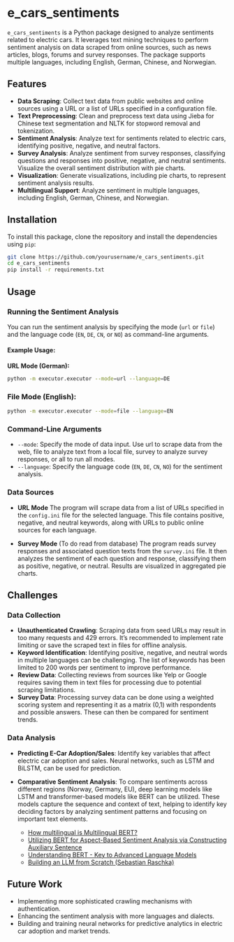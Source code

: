 # e_cars_sentiments

`e_cars_sentiments` is a Python package designed to analyze sentiments related to electric cars. It leverages text mining techniques to perform sentiment analysis on data scraped from online sources, such as news articles, blogs, forums and survey responses. The package supports multiple languages, including English, German, Chinese, and Norwegian.

## Features

- **Data Scraping**: Collect text data from public websites and online sources using a URL or a list of URLs specified in a configuration file.
- **Text Preprocessing**: Clean and preprocess text data using Jieba for Chinese text segmentation and NLTK for stopword removal and tokenization.
- **Sentiment Analysis**: Analyze text for sentiments related to electric cars, identifying positive, negative, and neutral factors.
- **Survey Analysis**: Analyze sentiment from survey responses, classifying questions and responses into positive, negative, and neutral sentiments. Visualize the  overall sentiment distribution with pie charts.
- **Visualization**: Generate visualizations, including pie charts, to represent sentiment analysis results.
- **Multilingual Support**: Analyze sentiment in multiple languages, including English, German, Chinese, and Norwegian.

## Installation

To install this package, clone the repository and install the dependencies using `pip`:

```bash
git clone https://github.com/yourusername/e_cars_sentiments.git
cd e_cars_sentiments
pip install -r requirements.txt
```

## Usage

### Running the Sentiment Analysis

You can run the sentiment analysis by specifying the mode (`url` or `file`) and the language code (`EN`, `DE`, `CN`, or `NO`) as command-line arguments.

#### Example Usage:

**URL Mode (German):**

```bash
python -m executor.executor --mode=url --language=DE
```
### File Mode (English):

```bash
python -m executor.executor --mode=file --language=EN
```

### Command-Line Arguments

- `--mode`: Specify the mode of data input. Use url to scrape data from the web, file to analyze text from a local file, survey to analyze survey responses, or all to run all modes.
- `--language`: Specify the language code (`EN`, `DE`, `CN`, `NO`) for the sentiment analysis.

### Data Sources

- **URL Mode**
The program will scrape data from a list of URLs specified in the `config.ini` file for the selected language. This file contains positive, negative, and neutral keywords, along with URLs to public online sources for each language.

- **Survey Mode** (To do read from database)
The program reads survey responses and associated question texts from the `survey.ini` file. It then analyzes the sentiment of each question and response, classifying them as positive, negative, or neutral. Results are visualized in aggregated pie charts.

## Challenges

### Data Collection

- **Unauthenticated Crawling**: Scraping data from seed URLs may result in too many requests and 429 errors. It’s recommended to implement rate limiting or save the scraped text in files for offline analysis.
- **Keyword Identification**: Identifying positive, negative, and neutral words in multiple languages can be challenging. The list of keywords has been limited to 200 words per sentiment to improve performance.
- **Review Data**: Collecting reviews from sources like Yelp or Google requires saving them in text files for processing due to potential scraping limitations.
- **Survey Data**: Processing survey data can be done using a weighted scoring system and representing it as a matrix (0,1) with respondents and possible answers. These can then be compared for sentiment trends.

### Data Analysis

- **Predicting E-Car Adoption/Sales**: Identify key variables that affect electric car adoption and sales. Neural networks, such as LSTM and BiLSTM, can be used for prediction.

- **Comparative Sentiment Analysis**: To compare sentiments across different regions (Norway, Germany, EU), deep learning models like LSTM and transformer-based models like BERT can be utilized. These models capture the sequence and context of text, helping to identify key deciding factors by analyzing sentiment patterns and focusing on important text elements.

    - [How multilingual is Multilingual BERT?](https://arxiv.org/pdf/1906.01502)
    - [Utilizing BERT for Aspect-Based Sentiment Analysis via Constructing Auxiliary Sentence](https://arxiv.org/abs/1903.09588)
    - [Understanding BERT - Key to Advanced Language Models](https://www.linkedin.com/pulse/understanding-bert-key-advanced-language-models-m-shivanandhan-f6jtc/)
    - [Building an LLM from Scratch (Sebastian Raschka)](https://sebastianraschka.com/)

## Future Work

- Implementing more sophisticated crawling mechanisms with authentication.
- Enhancing the sentiment analysis with more languages and dialects.
- Building and training neural networks for predictive analytics in electric car adoption and market trends.


